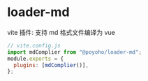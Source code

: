 # loader-md

vite 插件: 支持 md 格式文件编译为 vue

```js
// vite.config.js
import mdComplier from "@poyoho/loader-md";
module.exports = {
  plugins: [mdComplier()],
};
```
